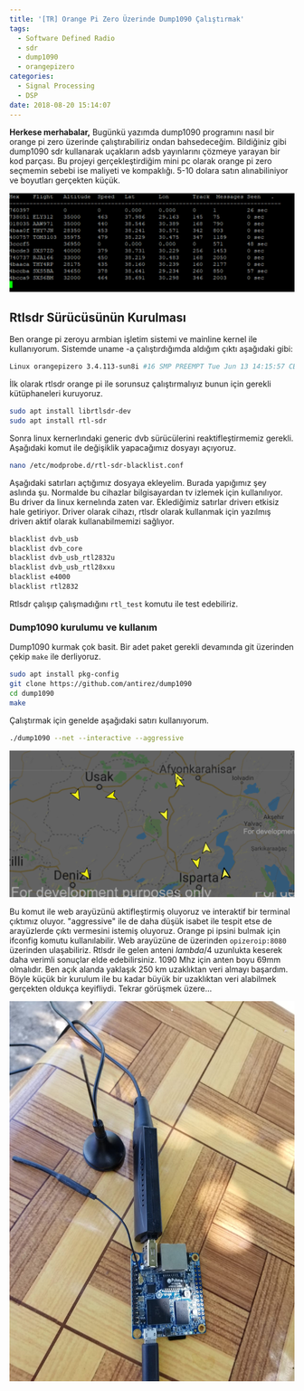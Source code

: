 ```yaml
---
title: '[TR] Orange Pi Zero Üzerinde Dump1090 Çalıştırmak'
tags:
  - Software Defined Radio
  - sdr
  - dump1090
  - orangepizero
categories:
  - Signal Processing
  - DSP
date: 2018-08-20 15:14:07
---
```


**Herkese merhabalar,**
Bugünkü yazımda dump1090 programını nasıl bir orange pi zero üzerinde çalıştırabiliriz ondan bahsedeceğim. Bildiğiniz gibi dump1090 sdr kullanarak uçakların adsb yayınlarını çözmeye yarayan bir kod parçası. Bu projeyi gerçekleştirdiğim mini pc olarak orange pi zero seçmemin sebebi ise maliyeti ve kompaklığı. 5-10 dolara satın alınabiliniyor ve boyutları gerçekten küçük.

![](/images/1534768337583.png)

## Rtlsdr Sürücüsünün Kurulması
Ben orange pi zeroyu armbian işletim sistemi ve mainline kernel ile kullanıyorum. Sistemde uname -a çalıştırdığımda aldığım çıktı aşağıdaki gibi:
```sh
Linux orangepizero 3.4.113-sun8i #16 SMP PREEMPT Tue Jun 13 14:15:57 CEST 2017 armv7l armv7l armv7l GNU/Linux
```

İlk olarak rtlsdr orange pi ile sorunsuz çalıştırmalıyız bunun için gerekli kütüphaneleri kuruyoruz.

```sh
sudo apt install librtlsdr-dev
sudo apt install rtl-sdr
```

Sonra linux kernerlındaki generic dvb sürücülerini reaktifleştirmemiz gerekli. Aşağıdaki komut ile değişiklik yapacağımız dosyayı açıyoruz.
```sh
nano /etc/modprobe.d/rtl-sdr-blacklist.conf
```
Aşağıdaki satırları açtığımız dosyaya ekleyelim. Burada yapığımız şey aslında şu. Normalde bu cihazlar bilgisayardan tv izlemek için kullanılıyor. Bu driver da linux kernelında zaten var. Eklediğimiz satırlar driverı etkisiz hale getiriyor. Driver olarak cihazı, rtlsdr olarak kullanmak için yazılmış driverı aktif olarak kullanabilmemizi sağlıyor.

```sh
blacklist dvb_usb
blacklist dvb_core
blacklist dvb_usb_rtl2832u
blacklist dvb_usb_rtl28xxu
blacklist e4000
blacklist rtl2832
```

Rtlsdr çalışıp çalışmadığını `rtl_test` komutu ile test edebiliriz.

### Dump1090 kurulumu ve kullanım

Dump1090 kurmak çok basit. Bir adet paket gerekli devamında git üzerinden çekip `make` ile derliyoruz.

```sh
sudo apt install pkg-config
git clone https://github.com/antirez/dump1090
cd dump1090
make
```

Çalıştırmak için genelde aşağıdaki satırı kullanıyorum.

```sh
./dump1090 --net --interactive --aggressive
```

![](/images/1534768674064.png)

Bu komut ile web arayüzünü aktifleştirmiş oluyoruz ve interaktif bir terminal çıktımız oluyor. "aggressive" ile de daha düşük isabet ile tespit etse de arayüzlerde çıktı vermesini istemiş oluyoruz.
Orange pi ipsini bulmak için ifconfig komutu kullanılabilir. Web arayüzüne de üzerinden `opizeroip:8080` üzerinden ulaşabiliriz. Rtlsdr ile gelen anteni $lambda/4$ uzunlukta keserek daha verimli sonuçlar elde edebilirsiniz. 1090 Mhz için anten boyu 69mm olmalıdır. Ben açık alanda yaklaşık 250 km uzaklıktan veri almayı başardım. Böyle küçük bir kurulum ile bu kadar büyük bir uzaklıktan veri alabilmek gerçekten oldukça keyifliydi. Tekrar görüşmek üzere...

![](/images/dump1090_1.jpg)


